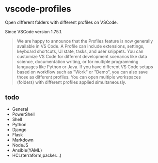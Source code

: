 # vscode-profiles

Open different folders with different profiles on VSCode.

Since VSCode version 1.75.1.
> We are happy to announce that the Profiles feature is now generally available in VS Code. A Profile can include extensions, settings, keyboard shortcuts, UI state, tasks, and user snippets. You can customize VS Code for different development scenarios like data science, documentation writing, or for multiple programming languages like Python or Java. If you have different VS Code setups based on workflow such as "Work" or "Demo", you can also save those as different profiles. You can open multiple workspaces (folders) with different profiles applied simultaneously.

## todo
- General
- PowerShell
- Shell
- Python
- Django
- Flask
- Markdown
- NodeJS
- Ansible(YAML)
- HCL(terraform,packer...)
